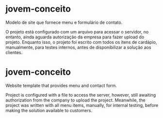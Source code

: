 # jovem-conceito

Modelo de site que fornece menu e formulário de contato.

O projeto está configurado com um arquivo para acessar o servidor, no entanto, ainda aguarda autorização da empresa para fazer upload do projeto. Enquanto isso, o projeto foi escrito com todos os itens de cardápio, manualmente, para testes internos, antes de disponibilizar a solução aos clientes.


# jovem-conceito

Website template that provides menu and contact form.

Project is configured with a file to access the server, however, still awaiting authorization from the company to upload the project. Meanwhile, the project was written with all menu items, manually, for internal testing, before making the solution available to customers.
